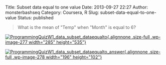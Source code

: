 Title: Subset data equal to one value
Date: 2013-09-27 22:27
Author: monsterbashseq
Category: Coursera, R
Slug: subset-data-equal-to-one-value
Status: published

> What is the mean of "Temp" when "Month" is equal to 6?

[![ProgrammingQuizW1\_data\_subset\_dataequalto](http://monsterbashseq.files.wordpress.com/2013/09/programmingquizw1_data_subset_dataequalto.jpg){.alignnone
.size-full .wp-image-277 width="285"
height="535"}](http://monsterbashseq.files.wordpress.com/2013/09/programmingquizw1_data_subset_dataequalto.jpg)

[![ProgrammingQuizW1\_data\_subset\_dataequalto\_answer](http://monsterbashseq.files.wordpress.com/2013/09/programmingquizw1_data_subset_dataequalto_answer.jpg){.alignnone
.size-full .wp-image-278 width="196"
height="102"}](http://monsterbashseq.files.wordpress.com/2013/09/programmingquizw1_data_subset_dataequalto_answer.jpg)

